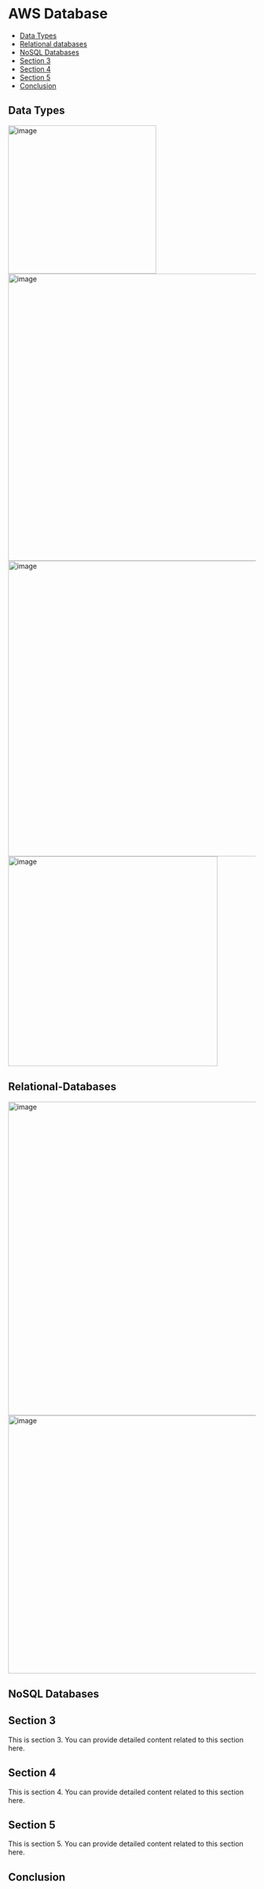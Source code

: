 # AWS Database

- [Data Types](#Data-Types)
- [Relational databases](#Relational-Databases)
- [NoSQL Databases](#NoSQL-Databases)
- [Section 3](#section-3)
- [Section 4](#section-4)
- [Section 5](#section-5)
- [Conclusion](#conclusion)

## Data Types
<img width="301" alt="image" src="https://github.com/pythonkid2/DevOps-Practice/assets/100591950/a6457412-de08-4872-b817-2f4f362650fe">

<img width="583" alt="image" src="https://github.com/pythonkid2/DevOps-Practice/assets/100591950/bfee2fc5-868d-4d8e-a25f-7e47bac3a9de">

<img width="600" alt="image" src="https://github.com/pythonkid2/DevOps-Practice/assets/100591950/89906c18-c167-484d-9dce-5cd359a95829">

<img width="426" alt="image" src="https://github.com/pythonkid2/DevOps-Practice/assets/100591950/2fd08107-5d39-4e32-ae57-16f79ed4d455">

## Relational-Databases

<img width="637" alt="image" src="https://github.com/pythonkid2/DevOps-Practice/assets/100591950/156ca42d-1c8a-4fa5-a244-6b2bbc677c70">

<img width="524" alt="image" src="https://github.com/pythonkid2/DevOps-Practice/assets/100591950/efa05e87-26c8-41df-9354-c3a9c2b12ad8">



## NoSQL Databases



## Section 3
This is section 3. You can provide detailed content related to this section here.

## Section 4
This is section 4. You can provide detailed content related to this section here.

## Section 5
This is section 5. You can provide detailed content related to this section here.

## Conclusion
